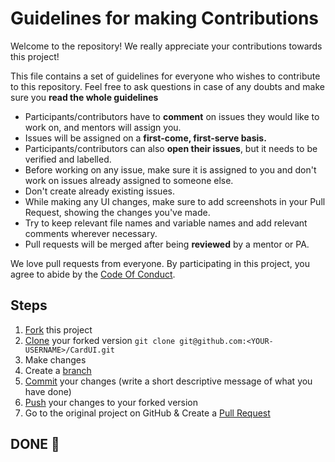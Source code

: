 # Guidelines for making Contributions

Welcome to the repository! We really appreciate your contributions towards this project!

This file contains a set of guidelines for everyone who wishes to contribute to this repository. Feel free to ask questions in case of any doubts and make sure you **read the whole
guidelines**

* Participants/contributors have to **comment** on issues they would like to work on, and mentors  will assign you.
* Issues will be assigned on a **first-come, first-serve basis.**
* Participants/contributors can also **open their issues**, but it needs to be verified and labelled.
* Before working on any issue, make sure it is assigned to you and don't work on issues already assigned to someone else.
* Don't create already existing issues.
* While making any UI changes, make sure to add screenshots in your Pull Request, showing the changes you've made.
* Try to keep relevant file names and variable names and add relevant comments wherever necessary.
* Pull requests will be merged after being **reviewed** by a mentor or PA.

We love pull requests from everyone. By participating in this project, you
agree to abide by the [Code Of Conduct](https://github.com/Arman-ali-khan-786/CardUI/blob/master/COD).

## Steps

1. [Fork](https://help.github.com/articles/fork-a-repo/) this project
2. [Clone](https://help.github.com/articles/fork-a-repo/#step-2-create-a-local-clone-of-your-fork) your forked version `git clone git@github.com:<YOUR-USERNAME>/CardUI.git`
3. Make changes
4. Create a [branch](https://docs.github.com/en/pull-requests/collaborating-with-pull-requests/proposing-changes-to-your-work-with-pull-requests/about-branches#working-with-branches)
5. [Commit](https://help.github.com/articles/adding-a-file-to-a-repository-using-the-command-line/) your changes (write a short descriptive message of what you have done)
6. [Push](https://help.github.com/articles/pushing-to-a-remote/) your changes to your forked version
7. Go to the original project on GitHub & Create a [Pull Request](https://help.github.com/articles/about-pull-requests/)

## DONE 🥳

